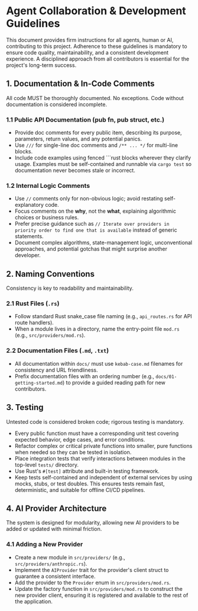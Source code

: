 # Agent Collaboration & Development Guidelines

This document provides firm instructions for all agents, human or AI, contributing to this project. Adherence to these guidelines is mandatory to ensure code quality, maintainability, and a consistent development experience. A disciplined approach from all contributors is essential for the project's long-term success.

## 1. Documentation & In-Code Comments

All code MUST be thoroughly documented. No exceptions. Code without documentation is considered incomplete.

### 1.1 Public API Documentation (pub fn, pub struct, etc.)

- Provide doc comments for every public item, describing its purpose, parameters, return values, and any potential panics.
- Use `///` for single-line doc comments and `/** ... */` for multi-line blocks.
- Include code examples using fenced ```rust blocks wherever they clarify usage. Examples must be self-contained and runnable via `cargo test` so documentation never becomes stale or incorrect.

### 1.2 Internal Logic Comments

- Use `//` comments only for non-obvious logic; avoid restating self-explanatory code.
- Focus comments on the **why**, not the **what**, explaining algorithmic choices or business rules.
- Prefer precise guidance such as `// Iterate over providers in priority order to find one that is available` instead of generic statements.
- Document complex algorithms, state-management logic, unconventional approaches, and potential gotchas that might surprise another developer.

## 2. Naming Conventions

Consistency is key to readability and maintainability.

### 2.1 Rust Files (`.rs`)

- Follow standard Rust snake_case file naming (e.g., `api_routes.rs` for API route handlers).
- When a module lives in a directory, name the entry-point file `mod.rs` (e.g., `src/providers/mod.rs`).

### 2.2 Documentation Files (`.md`, `.txt`)

- All documentation within `docs/` must use `kebab-case.md` filenames for consistency and URL friendliness.
- Prefix documentation files with an ordering number (e.g., `docs/01-getting-started.md`) to provide a guided reading path for new contributors.

## 3. Testing

Untested code is considered broken code; rigorous testing is mandatory.

- Every public function must have a corresponding unit test covering expected behavior, edge cases, and error conditions.
- Refactor complex or critical private functions into smaller, pure functions when needed so they can be tested in isolation.
- Place integration tests that verify interactions between modules in the top-level `tests/` directory.
- Use Rust's `#[test]` attribute and built-in testing framework.
- Keep tests self-contained and independent of external services by using mocks, stubs, or test doubles. This ensures tests remain fast, deterministic, and suitable for offline CI/CD pipelines.

## 4. AI Provider Architecture

The system is designed for modularity, allowing new AI providers to be added or updated with minimal friction.

### 4.1 Adding a New Provider

- Create a new module in `src/providers/` (e.g., `src/providers/anthropic.rs`).
- Implement the `AIProvider` trait for the provider's client struct to guarantee a consistent interface.
- Add the provider to the `Provider` enum in `src/providers/mod.rs`.
- Update the factory function in `src/providers/mod.rs` to construct the new provider client, ensuring it is registered and available to the rest of the application.
